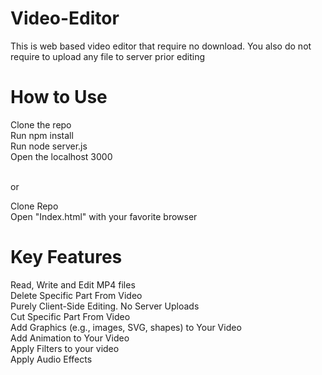 # Video-Editor
This is web based video editor that require no download. You also do not require to upload any file to server prior editing

# How to Use
Clone the repo <br/>
Run npm install<br/>
Run node server.js<br/>
Open the localhost 3000<br/>

<br/>
or

<br/>

Clone Repo <br/>
Open "Index.html" with your favorite browser


# Key Features

Read, Write and Edit MP4 files <br/>
Delete Specific Part From Video <br/>
Purely Client-Side Editing. No Server Uploads <br/>
Cut Specific Part From Video <br/>
Add Graphics (e.g., images, SVG, shapes) to Your Video <br/>
Add Animation to Your Video <br/>
Apply Filters to your video <br/>
Apply Audio Effects <br/>
